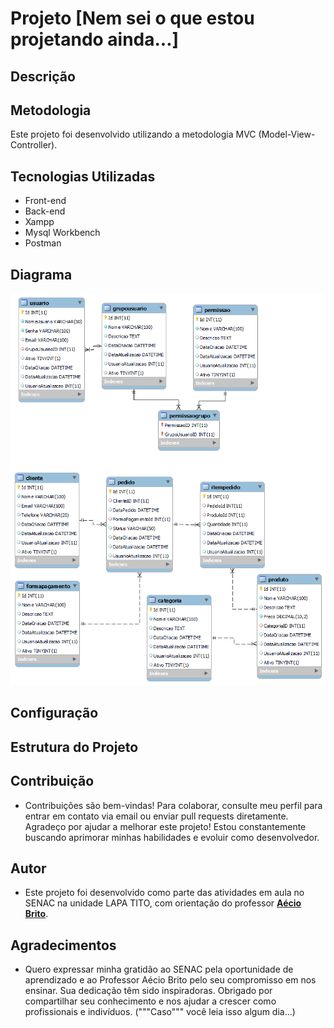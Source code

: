 # Projeto [Nem sei o que estou projetando ainda...]

## Descrição


## Metodologia
Este projeto foi desenvolvido utilizando a metodologia MVC (Model-View-Controller).

## Tecnologias Utilizadas
- Front-end
- Back-end
- Xampp
- Mysql Workbench
- Postman

## Diagrama
![image](/banco_de_dados/diagrama_bd.png)

## Configuração


## Estrutura do Projeto


## Contribuição
- Contribuições são bem-vindas! Para colaborar, consulte meu perfil para entrar em contato via email ou enviar pull requests diretamente. Agradeço por ajudar a melhorar este projeto! Estou constantemente buscando aprimorar minhas habilidades e evoluir como desenvolvedor.

## Autor
- Este projeto foi desenvolvido como parte das atividades em aula no SENAC na unidade LAPA TITO, com orientação do professor <a href="https://br.linkedin.com/in/aeciobrito"><b>Aécio Brito</b></a>.

## Agradecimentos
- Quero expressar minha gratidão ao SENAC pela oportunidade de aprendizado e ao Professor Aécio Brito pelo seu compromisso em nos ensinar. Sua dedicação têm sido inspiradoras. Obrigado por compartilhar seu conhecimento e nos ajudar a crescer como profissionais e indivíduos. ("""Caso""" você leia isso algum dia...)